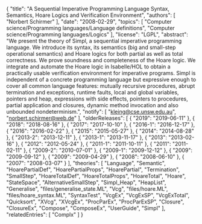 {
    "title": "A Sequential Imperative Programming Language Syntax, Semantics, Hoare Logics and Verification Environment",
    "authors": [
        "Norbert Schirmer"
    ],
    "date": "2008-02-29",
    "topics": [
        "Computer science/Programming languages/Language definitions",
        "Computer science/Programming languages/Logics"
    ],
    "license": "LGPL",
    "abstract": "We present the theory of Simpl, a sequential imperative programming language. We introduce its syntax, its semantics (big and small-step operational semantics) and Hoare logics for both partial as well as total correctness. We prove soundness and completeness of the Hoare logic. We integrate and automate the Hoare logic in Isabelle/HOL to obtain a practically usable verification environment for imperative programs. Simpl is independent of a concrete programming language but expressive enough to cover all common language features: mutually recursive procedures, abrupt termination and exceptions, runtime faults, local and global variables, pointers and heap, expressions with side effects, pointers to procedures, partial application and closures, dynamic method invocation and also unbounded nondeterminism.",
    "notify": [
        "kleing@cse.unsw.edu.au",
        "norbert.schirmer@web.de"
    ],
    "olderReleases": [
        {
            "2019": "2019-06-11"
        },
        {
            "2018": "2018-08-16"
        },
        {
            "2017": "2017-10-10"
        },
        {
            "2016-1": "2016-12-17"
        },
        {
            "2016": "2016-02-22"
        },
        {
            "2015": "2015-05-27"
        },
        {
            "2014": "2014-08-28"
        },
        {
            "2013-2": "2013-12-11"
        },
        {
            "2013-1": "2013-11-17"
        },
        {
            "2013": "2013-02-16"
        },
        {
            "2012": "2012-05-24"
        },
        {
            "2011-1": "2011-10-11"
        },
        {
            "2011": "2011-02-11"
        },
        {
            "2009-2": "2010-07-01"
        },
        {
            "2009-1": "2009-12-12"
        },
        {
            "2009": "2009-09-12"
        },
        {
            "2009": "2009-04-29"
        },
        {
            "2008": "2008-06-10"
        },
        {
            "2007": "2008-03-07"
        }
    ],
    "theories": [
        "Language",
        "Semantic",
        "HoarePartialDef",
        "HoarePartialProps",
        "HoarePartial",
        "Termination",
        "SmallStep",
        "HoareTotalDef",
        "HoareTotalProps",
        "HoareTotal",
        "Hoare",
        "StateSpace",
        "AlternativeSmallStep",
        "Simpl_Heap",
        "HeapList",
        "Generalise",
        "files/generalise_state.ML",
        "Vcg",
        "files/hoare.ML",
        "files/hoare_syntax.ML",
        "SyntaxTest",
        "VcgEx",
        "VcgExSP",
        "VcgExTotal",
        "Quicksort",
        "XVcg",
        "XVcgEx",
        "ProcParEx",
        "ProcParExSP",
        "Closure",
        "ClosureEx",
        "Compose",
        "ComposeEx",
        "UserGuide",
        "Simpl"
    ],
    "relatedEntries": [
        "Complx"
    ]
}